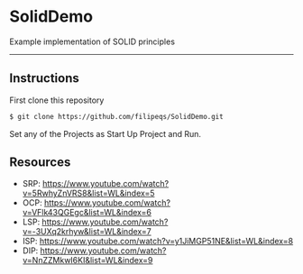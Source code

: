 # SolidDemo

Example implementation of SOLID principles

---

## Instructions

First clone this repository

```bash
$ git clone https://github.com/filipeqs/SolidDemo.git
```

Set any of the Projects as Start Up Project and Run.

## Resources

- SRP: https://www.youtube.com/watch?v=5RwhyZnVRS8&list=WL&index=5
- OCP: https://www.youtube.com/watch?v=VFlk43QGEgc&list=WL&index=6
- LSP: https://www.youtube.com/watch?v=-3UXq2krhyw&list=WL&index=7
- ISP: https://www.youtube.com/watch?v=y1JiMGP51NE&list=WL&index=8
- DIP: https://www.youtube.com/watch?v=NnZZMkwI6KI&list=WL&index=9
